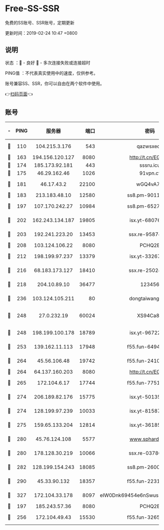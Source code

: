 # Free-SS-SSR

免费的SS账号、SSR账号，定期更新

更新时间：2019-02-24 10:47 +0800

## 说明

状态     ：🙂 - 良好 🙁 - 多次连接失败或连接超时

PING值   ：不代表真实使用中的速度，仅供参考。

账号兼容SS、SSR，你可以自由在两个软件中使用。

👉[扫码页面](https://liesauer.github.io/free-ss-ssr.github.io/)👈

## 账号

|-|PING|服务器|端口|密码|加密方式|区域|
|:----:|:----:|:-----:|-----:|:----:|:----:|:----:|
|🙂|110|104.215.3.176|543|qazwsxedc|aes-256-gcm|JP|
|🙂|163|194.156.120.127|8080|http://t.cn/EGJIyrl|rc4-md5|RU|
|🙂|174|185.173.92.181|443|sssru.icu|rc4-md5|RU|
|🙂|175|46.29.162.46|1026|91vpn.cf|rc4-md5|RU|
|🙂|181|46.17.43.2|22100|wGQ4vA7D|aes-256-gcm|RU|
|🙂|183|213.183.48.10|12580|ss8.pm-90110063|rc4-md5|RU|
|🙂|197|107.170.242.27|10984|ss8.pm-65278892|aes-256-cfb|US|
|🙂|202|162.243.134.187|19805|isx.yt-68076091|aes-256-cfb|US|
|🙂|203|192.241.223.20|13453|ssx.re-95874126|aes-256-cfb|US|
|🙂|208|103.124.106.22|8080|PCHQ2E|rc4-md5|US|
|🙂|212|198.199.97.237|13379|isx.yt-33267652|aes-256-cfb|US|
|🙂|216|68.183.173.127|18410|ssx.re-25024639|aes-256-cfb|US|
|🙂|218|204.10.89.10|36477|123456|aes-256-cfb|US|
|🙂|236|103.124.105.211|80|dongtaiwang.com|aes-256-cfb|US|
|🙂|248|27.0.232.19|60024|XS94Ca8K|xchacha20-ietf-poly1305|HK|
|🙂|248|198.199.100.178|18789|isx.yt-96722756|aes-256-cfb|US|
|🙂|253|139.162.11.113|17948|f55.fun-64941452|aes-256-cfb|SG|
|🙂|264|45.56.106.48|19742|f55.fun-24105973|aes-256-cfb|US|
|🙂|264|64.137.160.203|8080|http://t.cn/EGJIyrl|rc4-md5|CA|
|🙂|265|172.104.6.17|17744|f55.fun-77515486|aes-256-cfb|US|
|🙂|274|206.189.82.176|15775|isx.yt-50135152|aes-256-cfb|SG|
|🙂|274|128.199.97.239|10033|isx.yt-81587918|aes-256-cfb|SG|
|🙂|275|159.65.133.204|12814|isx.yt-36185049|aes-256-cfb|SG|
|🙂|280|45.76.124.108|5577|www.sphard.com|aes-256-cfb|AU|
|🙂|280|178.128.30.219|10066|ssx.re-03786233|aes-256-cfb|SG|
|🙂|282|128.199.154.243|18085|ss8.pm-26006115|aes-256-cfb|SG|
|🙂|290|45.33.90.132|18357|f55.fun-22315113|aes-256-cfb|US|
|🙂|327|172.104.33.178|8097|eIW0Dnk69454e6nSwuspv9DmS201tQ0D|aes-256-cfb|SG|
|🙂|197|185.243.57.36|8080|PCHQ2E|rc4-md5|US|
|🙂|256|172.104.49.43|15530|f55.fun-32654062|aes-256-cfb|SG|
